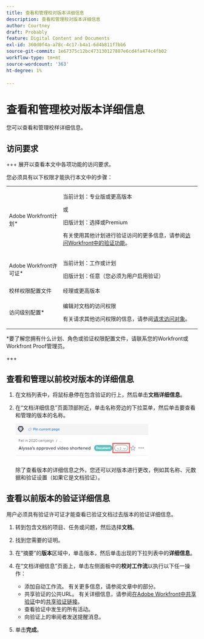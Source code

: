 ```yaml
---
title: 查看和管理校对版本详细信息
description: 查看和管理校对版本详细信息
author: Courtney
draft: Probably
feature: Digital Content and Documents
exl-id: 360d0f4a-a78c-4c17-b4a1-6d4b811f7bb6
source-git-commit: 1e67375c12bc473130127887e6cd4fa474c4fb02
workflow-type: tm+mt
source-wordcount: '363'
ht-degree: 1%

---
```


# 查看和管理校对版本详细信息

您可以查看和管理校样详细信息。

## 访问要求

+++ 展开以查看本文中各项功能的访问要求。

您必须具有以下权限才能执行本文中的步骤：

<table style="table-layout:auto"> 
 <col> 
 <col> 
 <tbody> 
  <tr> 
   <td role="rowheader">Adobe Workfront计划*</td> 
   <td> <p>当前计划：专业版或更高版本</p> <p>或</p> <p>旧版计划：选择或Premium</p> <p>有关使用其他计划进行验证访问的更多信息，请参阅<a href="/help/quicksilver/administration-and-setup/manage-workfront/configure-proofing/access-to-proofing-functionality.md" class="MCXref xref">访问Workfront中的验证功能</a>。</p> </td> 
  </tr> 
  <tr> 
   <td role="rowheader">Adobe Workfront许可证*</td> 
   <td> <p>当前计划：工作或计划</p> <p>旧版计划：任意（您必须为用户启用验证）</p> </td> 
  </tr> 
  <tr> 
   <td role="rowheader">校样权限配置文件 </td> 
   <td>经理或更高版本</td> 
  </tr> 
  <tr> 
   <td role="rowheader">访问级别配置*</td> 
   <td> <p>编辑对文档的访问权限</p> <p>有关请求其他访问权限的信息，请参阅<a href="../../../../workfront-basics/grant-and-request-access-to-objects/request-access.md" class="MCXref xref">请求访问对象</a>。</p> </td> 
  </tr> 
 </tbody> 
</table>

&#42;要了解您拥有什么计划、角色或验证权限配置文件，请联系您的Workfront或Workfront Proof管理员。

+++

## 查看和管理以前校对版本的详细信息

1. 在文档列表中，将鼠标悬停在包含验证的行上，然后单击&#x200B;**文档详细信息**。
1. 在“文档详细信息”页面顶部附近，单击名称旁边的下拉菜单，然后单击要查看和管理的版本的名称。

   ![版本下拉列表](assets/version-drop-dn-doc-dtls-nwe-350x93.png)

   除了查看版本的详细信息之外，您还可以对版本进行更改，例如其名称、元数据和验证设置（如果它是文档验证）。

## 查看以前版本的验证详细信息

用户必须具有验证许可证才能查看已验证文档过去版本的验证详细信息。

1. 转到包含文档的项目、任务或问题，然后选择&#x200B;**文档**。
1. 找到您需要的证明。
1. 在“摘要”的&#x200B;**版本**&#x200B;区域中，单击版本，然后单击出现的下拉列表中的&#x200B;**详细信息**。

1. 在“文档详细信息”页面上，单击左侧面板中的&#x200B;**校对工作流**&#x200B;以执行以下任一操作：

   * 添加自动工作流。 有关更多信息，请参阅文章中的部分。
   * 共享验证的公共URL。 有关详细信息，请参阅[在Adobe Workfront中共享验证](../../../../review-and-approve-work/proofing/managing-proofs-within-workfront/share-a-proof-in-workfront.md)中的[共享验证链接](../../../../review-and-approve-work/proofing/managing-proofs-within-workfront/share-a-proof-in-workfront.md#share)。
   * 查看验证中发生的所有活动。
   * 向验证上的审阅者发送提醒消息。

1. 单击&#x200B;**完成**。
